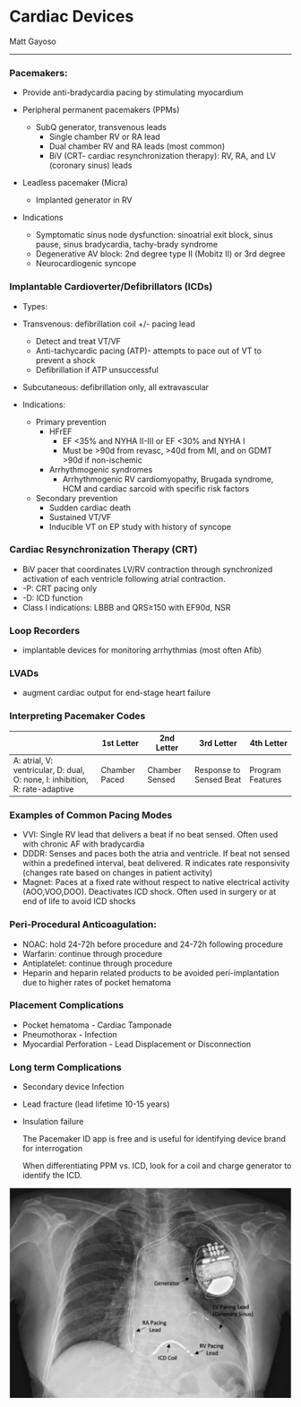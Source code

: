 # Cardiac Devices

Matt Gayoso 

---

### Pacemakers:
   - Provide anti-bradycardia pacing by stimulating myocardium
   - Peripheral permanent pacemakers (PPMs)
       - SubQ generator, transvenous leads
           - Single chamber RV or RA lead
           - Dual chamber RV and RA leads (most common)
           - BiV (CRT- cardiac resynchronization therapy): RV, RA, and LV (coronary sinus) leads
   
   - Leadless pacemaker (Micra)
       - Implanted generator in RV
   
   - Indications
       - Symptomatic sinus node dysfunction: sinoatrial exit block, sinus pause, sinus bradycardia, tachy-brady syndrome
       - Degenerative AV block: 2nd degree type II (Mobitz II) or 3rd degree
       - Neurocardiogenic syncope

### Implantable Cardioverter/Defibrillators (ICDs)

   - Types:
   - Transvenous: defibrillation coil +/- pacing lead
       - Detect and treat VT/VF
       - Anti-tachycardic pacing (ATP)- attempts to pace out of VT to prevent a shock
       - Defibrillation if ATP unsuccessful
   
   - Subcutaneous: defibrillation only, all extravascular
   - Indications:
       - Primary prevention
           - HFrEF
             - EF \<35% and NYHA II-III or EF \<30% and NYHA I
             - Must be \>90d from revasc, \>40d from MI, and on GDMT \>90d if
            non-ischemic
           - Arrhythmogenic syndromes
             - Arrhythmogenic RV cardiomyopathy, Brugada syndrome, HCM and cardiac sarcoid with specific risk factors
       - Secondary prevention
           - Sudden cardiac death
           - Sustained VT/VF
           - Inducible VT on EP study with history of syncope

### Cardiac Resynchronization Therapy (CRT)
   - BiV pacer that coordinates LV/RV contraction through synchronized activation of each ventricle following atrial contraction.
   - -P: CRT pacing only
   - -D: ICD function
   - Class I indications: LBBB and QRS≥150 with EF90d, NSR

### Loop Recorders
- implantable devices for monitoring arrhythmias (most often Afib)

### LVADs
- augment cardiac output for end-stage heart failure

### Interpreting Pacemaker Codes

|                                                                              | 1st Letter    | 2nd Letter     | 3rd Letter              | 4th Letter       |
|------------------------------------------------------------------------------|---------------|----------------|-------------------------|------------------|
| A: atrial, V: ventricular, D: dual, O: none, I: inhibition, R: rate-adaptive | Chamber Paced | Chamber Sensed | Response to Sensed Beat | Program Features |

### Examples of Common Pacing Modes

- VVI: Single RV lead that delivers a beat if no beat sensed. Often
    used with chronic AF with bradycardia
- DDDR: Senses and paces both the atria and ventricle. If beat not
    sensed within a predefined interval, beat delivered. R indicates
    rate responsivity (changes rate based on changes in patient
    activity)
- Magnet: Paces at a fixed rate without respect to native electrical
    activity (AOO,VOO,DOO). Deactivates ICD shock. Often used in surgery
    or at end of life to avoid ICD shocks

### Peri-Procedural Anticoagulation:

-   NOAC: hold 24-72h before procedure and 24-72h following procedure
-   Warfarin: continue through procedure
-   Antiplatelet: continue through procedure
-   Heparin and heparin related products to be avoided peri-implantation
    due to higher rates of pocket hematoma
    
### Placement Complications

-   Pocket hematoma - Cardiac Tamponade
-   Pneumothorax - Infection
-   Myocardial Perforation - Lead Displacement or Disconnection

### Long term Complications

-   Secondary device Infection
-   Lead fracture (lead lifetime 10-15 years)
-   Insulation failure

    The Pacemaker ID app is free and is useful for identifying device
    brand for interrogation

    When differentiating PPM vs. ICD, look for a coil and charge
    generator to identify the ICD.

![image](../images/image6.tiff)
